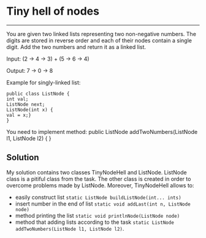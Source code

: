 # Tiny hell of nodes
-----

 You are given two linked lists representing two non-negative numbers. The digits are stored in reverse order and
 each of their nodes contain a single digit. Add the two numbers and return it as a linked list.
 
 Input: (2 -> 4 -> 3) + (5 -> 6 -> 4)
 
 Output: 7 -> 0 -> 8
 
 Example for singly-linked list:
 ```
 public class ListNode {
 int val;
 ListNode next;
 ListNode(int x) {
 val = x;}
 }
 ```
 You need to implement method:
 public ListNode addTwoNumbers(ListNode l1, ListNode l2) { }
 
 Solution
 ---------
 My solution contains two classes TinyNodeHell and ListNode. ListNode class is a pitiful class from the task. The other class is created in order to overcome problems made by ListNode. Moreover, TinyNodeHell allows to: 
 * easily construct list ```static ListNode buildListNode(int... ints)```
 * insert number in the end of list ```static void addLast(int n, ListNode node)```
 * method printing the list ```static void printlnNode(ListNode node)```
 * method that adding lists according to the task ```static ListNode addTwoNumbers(ListNode l1, ListNode l2)```.
